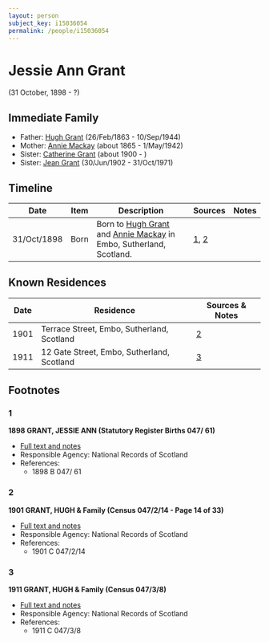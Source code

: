 ```yaml
---
layout: person
subject_key: i15036054
permalink: /people/i15036054
---
```


# Jessie Ann Grant
(31 October, 1898 - ?)

## Immediate Family

* Father: [Hugh Grant](./@31066628@-hugh-grant-b1863-2-26-d1944-9-10.md) (26/Feb/1863 - 10/Sep/1944)
* Mother: [Annie Mackay](./@503334@-annie-mackay-b1865-d1942-5-1.md) (about 1865 - 1/May/1942)
* Sister: [Catherine Grant](./@5052852@-catherine-grant-b1900-d.md) (about 1900 - )
* Sister: [Jean Grant](./@81075921@-jean-grant-b1902-6-30-d1971-10-31.md) (30/Jun/1902 - 31/Oct/1971)

## Timeline

Date | Item | Description | Sources | Notes
---|---|---|---|---
31/Oct/1898 | Born | Born to [Hugh Grant](./@31066628@-hugh-grant-b1863-2-26-d1944-9-10.md) and [Annie Mackay](./@503334@-annie-mackay-b1865-d1942-5-1.md) in Embo, Sutherland, Scotland. | [1](#1), [2](#2) | 

## Known Residences

Date | Residence | Sources & Notes
---|---|---
1901 | Terrace Street, Embo, Sutherland, Scotland | [2](#2)
1911 | 12 Gate Street, Embo, Sutherland, Scotland | [3](#3)

## Footnotes

### 1

**1898 GRANT, JESSIE ANN (Statutory Register Births 047/ 61)**

* [Full text and notes](../sources/@64468780@-1898-grant,-jessie-ann-statutory-register-births-047-61-.md)
* Responsible Agency: National Records of Scotland
* References: 
  * 1898 B 047/ 61

### 2

**1901 GRANT, HUGH & Family (Census 047/2/14 - Page 14 of 33)**

* [Full text and notes](../sources/@46511104@-1901-grant,-hugh-&-family-census-047-2-14-page-14-of-33-.md)
* Responsible Agency: National Records of Scotland
* References: 
  * 1901 C 047/2/14

### 3

**1911 GRANT, HUGH & Family (Census 047/3/8)**

* [Full text and notes](../sources/@72011177@-1911-grant,-hugh-&-family-census-047-3-8-.md)
* Responsible Agency: National Records of Scotland
* References: 
  * 1911 C 047/3/8

